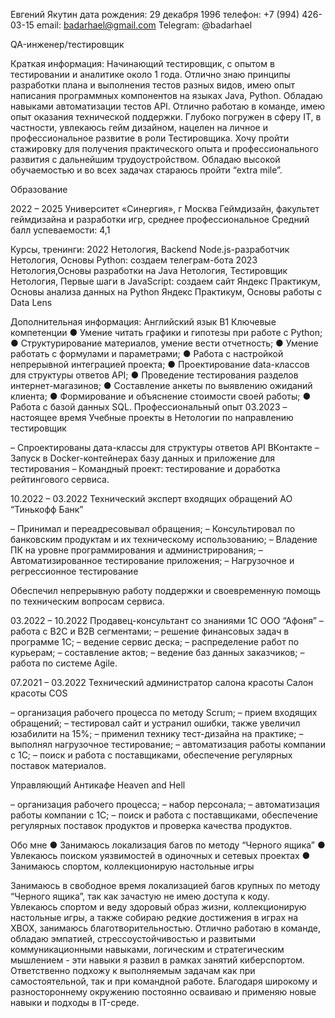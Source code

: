 Евгений Якутин
дата рождения: 29 декабря 1996
телефон: +7 (994) 426-03-15
email: badarhael@gmail.com
Telegram: @badarhael



QA-инженер/тестировщик

Краткая информация:
Начинающий тестировщик, с опытом в тестировании и аналитике около 1 года. Отлично знаю принципы разработки плана и выполнения тестов разных видов,  имею опыт написания программных компонентов на языках Java, Python. Обладаю навыками автоматизации тестов API. Отлично работаю в команде, имею опыт оказания технической поддержки. Глубоко погружен в сферу IT, в частности, увлекаюсь гейм дизайном, нацелен на личное и профессиональное развитие в роли Тестировщика. Хочу пройти стажировку для получения практического опыта и профессионального развития с дальнейшим трудоустройством.
Обладаю высокой обучаемостью и во всех задачах стараюсь пройти “extra mile”.

Образование

2022 – 2025 
Университет «Синергия», г Москва
Геймдизайн, факультет геймдизайна и разработки игр, среднее профессиональное 
Средний балл успеваемости: 4,1

Курсы, тренинги:
2022
Нетология, Backend Node.js-разработчик
Нетология, Основы Python: создаем телеграм-бота
2023
Нетология,Основы разработки на Java
Нетология, Тестировщик
Нетология, Первые шаги в JavaScript: создаем сайт
Яндекс Практикум, Основы анализа данных на Python
Яндекс Практикум, Основы работы с Data Lens

Дополнительная информация:
Английский язык B1
Ключевые компетенции
●	Умение читать графики и гипотезы при работе с Python;
●	Структурирование материалов, умение вести отчетность;
●	Умение работать с формулами и параметрами;
●	Работа с настройкой непрерывной интеграцией проекта;
●	Проектирование data-классов для структуры ответов API;
●	Проведение тестирования разделов интернет-магазинов;
●	Составление анкеты по выявлению ожиданий клиента;
●	Формирование и объяснение стоимости своей работы;
●	Работа с базой данных SQL.
Профессиональный опыт
03.2023 – настоящее время
Учебные проекты в Нетологии по направлению тестировщик

– Спроектированы дата-классы для структуры ответов API ВКонтакте
– Запуск в Docker-контейнерах базу данных и приложение для тестирования
– Командный проект: тестирование и доработка рейтингового сервиса.

10.2022 – 03.2022
Технический эксперт входящих обращений
АО “Тинькофф Банк”

– Принимал и переадресовывал обращения;
– Консультировал по банковским продуктам и их техническому использованию;
– Владение ПК на уровне программирования и администрирования;
– Автоматизированное тестирование приложения;
– Нагрузочное и регрессионное тестирование 

Обеспечил непрерывную работу поддержки и своевременную помощь по техническим вопросам сервиса.


03.2022 – 10.2022
Продавец-консультант со знаниями 1С
ООО “Афоня”
– работа с B2C и B2B сегментами;
– решение финансовых задач в программе 1С;
– ведение сервис деска;
– распределение работ по курьерам;
– составление актов;
– ведение баз данных заказчиков;
– работа по системе Agile.

07.2021 – 03.2022
Технический администратор салона красоты
Салон красоты COS

– организация рабочего процесса по методу Scrum;
– прием входящих обращений;
– тестировал сайт и устранил ошибки, также увеличил юзабилити на 15%;
– применил технику тест-дизайна на практике;
– выполнял нагрузочное тестирование;
– автоматизация работы компании с 1С;
– поиск и работа с поставщиками, обеспечение регулярных поставок материалов.

Управляющий
Антикафе Heaven and Hell

– организация рабочего процесса;
– набор персонала;
– автоматизация работы компании с 1С;
– поиск и работа с поставщиками, обеспечение регулярных поставок продуктов и проверка качества продуктов.

Обо мне
●	Занимаюсь локализация багов по методу “Черного ящика”
●	Увлекаюсь поиском уязвимостей в одиночных и сетевых проектах
●	Занимаюсь спортом, коллекционирую настольные игры


Занимаюсь в свободное время локализацией багов крупных по методу “Черного ящика”, так как зачастую не имею доступа к коду.  
Увлекаюсь спортом и веду здоровый образ жизни, коллекционирую настольные игры, а также собираю редкие достижения в играх на XBOX, занимаюсь благотворительностью.
Отлично работаю в команде, обладаю эмпатией, стрессоустойчивостью и развитыми коммуникационными навыками, логическим и стратегическим мышлением - эти навыки я развил в рамках занятий киберспортом.
Ответственно подхожу к выполняемым задачам как при самостоятельной, так и при командной работе.
Благодаря широкому и разностороннему окружению постоянно осваиваю и применяю новые навыки и подходы в IT-среде.
